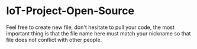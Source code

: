 # IoT-Project-Open-Source
Feel free to create new file, don't hesitate to pull your code, the most important thing is that the file name here must match your nickname so that file does not conflict with other people.
